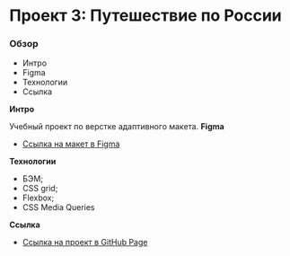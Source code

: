 # Проект 3: Путешествие по России

### Обзор
* Интро
* Figma
* Технологии
* Ссылка

**Интро**

Учебный проект по верстке адаптивного макета.
**Figma**

* [Ссылка на макет в Figma](https://www.figma.com/file/5S2WSbEFL6awjVWJ0NWL8Q/Sprint-3_-Russia-_-desktop-mobile?node-id=28503%3A0)

**Технологии**

* БЭМ;
* CSS grid;
* Flexbox;
* CSS Media Queries

**Ссылка**

* [Ссылка на проект в GitHub Page](https://ivanbaryutin.github.io/russian-travel/index.html)
